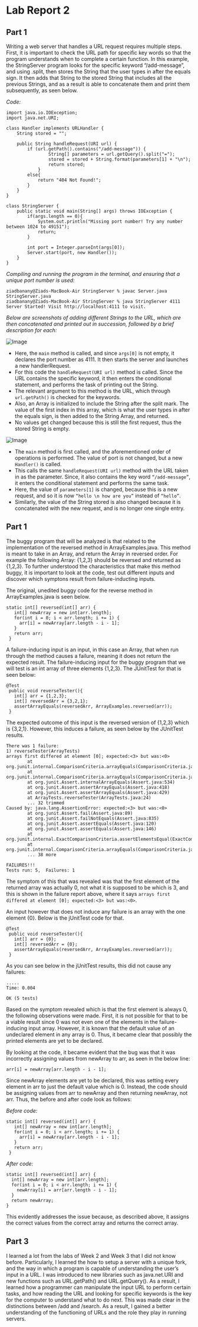 # Lab Report 2

## Part 1
Writing a web server that handles a URL request requires multiple steps. First, it is important to check the URL path for specific key words so that the program understands when to complete a certain function. In this example, the StringServer program looks for the specific keyword “/add-message”, and using .split, then stores the String that the user types in after the equals sign. It then adds that String to the stored String that includes all the previous Strings, and as a result is able to concatenate them and print them subsequently, as seen below. 

*Code:*

```
import java.io.IOException;
import java.net.URI;

class Handler implements URLHandler {
    String stored = "";
    
    public String handleRequest(URI url) {
        if (url.getPath().contains("/add-message")) {
                String[] parameters = url.getQuery().split("=");
                stored = stored + String.format(parameters[1] + "\n");
                return stored;
            }
        else{
            return "404 Not Found!";
        }
    }
}

class StringServer {
    public static void main(String[] args) throws IOException {
        if(args.length == 0){
            System.out.println("Missing port number! Try any number between 1024 to 49151");
            return;
        }

        int port = Integer.parseInt(args[0]);
        Server.start(port, new Handler());
    }
}
```

*Compiling and running the program in the terminal, and ensuring that a unique port number is used:*

```
ziadbanany@Ziads-MacBook-Air StringServer % javac Server.java StringServer.java 
ziadbanany@Ziads-MacBook-Air StringServer % java StringServer 4111
Server Started! Visit http://localhost:4111 to visit.
```

*Below are screenshots of adding different Strings to the URL, which are then concatenated and printed out in succession, followed by a brief description for each:* 

![Image](labreport2ss1.png)

- Here, the `main` method is called, and since `args[0]` is not empty, it declares the port number as 4111. It then starts the server and launches a new handlerRequest. 
- For this code the `handleRequest(URI url)` method is called. Since the URL contains the specific keyword, it then enters the conditional statement, and performs the task of printing out the String. 
- The relevant argument to this method is the URL, which through `url.getPath()` is checked for the keywords. 
- Also, an Array is initialized to include the String after the split mark. The value of the first index in this array, which is what the user types in after the equals sign, is then added to the String Array, and returned. 
- No values get changed because this is still the first request, thus the stored String is empty. 

![Image](labreport2ss2.png)

- The `main` method is first called, and the aforementioned order of operations is performed. The value of port is not changed, but a new `Handler()` is called.
- This calls the same `handleRequest(URI url)` method with the URL taken in as the parameter. Since, it also contains the key word `“/add-message”`, it enters the conditional statement and performs the same task. 
- Here, the value of `parameters[1]` is changed, because this is a new request, and so it is now `“hello \n how are you”` instead of `“hello”`. 
- Similarly, the value of the String stored is also changed because it is concatenated with the new request, and is no longer one single entry. 


## Part 1

The buggy program that will be analyzed is that related to the implementation of the reversed method in ArrayExamples.java. This method is meant to take in an Array, and return the Array in reversed order. For example the following Array: {1,2,3} should be reversed and returned as {1,2,3}. To further understood the characteristics that make this method buggy, it is important to look at the code, test out different inputs and discover which symptons result from failure-inducting inputs. 

The original, unedited buggy code for the reverse method in ArrayExamples.java is seen below. 

```
static int[] reversed(int[] arr) {
   int[] newArray = new int[arr.length];
   for(int i = 0; i < arr.length; i += 1) {
     arr[i] = newArray[arr.length - i - 1];
   }
   return arr;
 }
```

A failure-inducing input is an input, in this case an Array, that when run through the method causes a failure, meaning it does not return the expected result. The failure-inducing input for the buggy program that we will test is an int array of three elements {1,2,3}. The JUnitTest for that is seen below:

```
@Test
 public void reverseTester(){
   int[] arr = {1,2,3};
   int[] reversedArr = {3,2,1};
   assertArrayEquals(reversedArr, ArrayExamples.reversed(arr));
 }
 ```
 
 The expected outcome of this input is the reversed version of {1,2,3} which is {3,2,1}. However, this induces a failure, as seen below by the JUnitTest results. 


```
There was 1 failure:
1) reverseTester(ArrayTests)
arrays first differed at element [0]; expected:<3> but was:<0>
        at org.junit.internal.ComparisonCriteria.arrayEquals(ComparisonCriteria.java:78)
        at org.junit.internal.ComparisonCriteria.arrayEquals(ComparisonCriteria.java:28)
        at org.junit.Assert.internalArrayEquals(Assert.java:534)
        at org.junit.Assert.assertArrayEquals(Assert.java:418)
        at org.junit.Assert.assertArrayEquals(Assert.java:429)
        at ArrayTests.reverseTester(ArrayTests.java:24)
        ... 32 trimmed
Caused by: java.lang.AssertionError: expected:<3> but was:<0>
        at org.junit.Assert.fail(Assert.java:89)
        at org.junit.Assert.failNotEquals(Assert.java:835)
        at org.junit.Assert.assertEquals(Assert.java:120)
        at org.junit.Assert.assertEquals(Assert.java:146)
        at org.junit.internal.ExactComparisonCriteria.assertElementsEqual(ExactComparisonCriteria.java:8)
        at org.junit.internal.ComparisonCriteria.arrayEquals(ComparisonCriteria.java:76)
        ... 38 more

FAILURES!!!
Tests run: 5,  Failures: 1
```

The symptom of this that was revealed was that the first element of the returned array was actually 0, not what it is supposed to be which is 3, and this is shown in the failure report above, where it says `arrays first differed at element [0]; expected:<3> but was:<0>`. 

An input however that does not induce any failure is an array with the one element {0}. Below is the jUnitTest code for that. 

```
@Test
 public void reverseTester(){
   int[] arr = {0};
   int[] reversedArr = {0};
   assertArrayEquals(reversedArr, ArrayExamples.reversed(arr));
 }
 ```
 
As you can see below in the jUnitTest results, this did not cause any failures:

```
.....
Time: 0.004

OK (5 tests)
```

Based on the symptom revealed which is that the first element is always 0, the following observations were made. First, it is not possible for that to be a viable result since 0 was not even one of the elements in the failure-inducing input array. However, it is known that the default value of an undeclared element in any array is 0. Thus, it became clear that possibly the printed elements are yet to be declared.

By looking at the code, it became evident that the bug was that it was incorrectly assigning values from newArray to arr, as seen in the below line:

```
arr[i] = newArray[arr.length - i - 1];
```

Since newArray elements are yet to be declared, this was setting every element in arr to just the default value which is 0. Instead, the code should be assigning values from arr to newArray and then returning newArray, not arr. Thus, the before and after code look as follows:

*Before code:*

```
static int[] reversed(int[] arr) {
   int[] newArray = new int[arr.length];
   for(int i = 0; i < arr.length; i += 1) {
     arr[i] = newArray[arr.length - i - 1];
   }
   return arr;
 }
 ```
 
 *After code:*
 
 ```
 static int[] reversed(int[] arr) {
   int[] newArray = new int[arr.length];
   for(int i = 0; i < arr.length; i += 1) {
     newArray[i] = arr[arr.length - i - 1];
   }
   return newArray;
 }
 ```

This evidently addresses the issue because, as described above, it assigns the correct values from the correct array and returns the correct array. 

## Part 3

I learned a lot from the labs of Week 2 and Week 3 that I did not know before. Particularly, I learned the how to setup a server with a unique fork, and the way in which a program is capable of understanding the user’s input in a URL. I was introduced to new libraries such as java.net.URI and new functions such as URL.getPath() and URL.getQuery(). As a result, I learned how a programmer can manipulate the input URL to perform certain tasks, and how reading the URL and looking for specific keywords is the key for the computer to understand what to do next. This was made clear in the distinctions between /add and /search. As a result, I gained a better understanding of the functioning of URLs and the role they play in running servers. 
